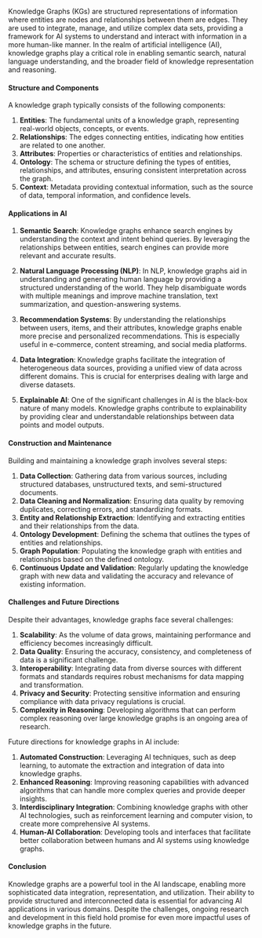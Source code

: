 Knowledge Graphs (KGs) are structured representations of information where entities are nodes and relationships between them are edges. They are used to integrate, manage, and utilize complex data sets, providing a framework for AI systems to understand and interact with information in a more human-like manner. In the realm of artificial intelligence (AI), knowledge graphs play a critical role in enabling semantic search, natural language understanding, and the broader field of knowledge representation and reasoning.

#### Structure and Components

A knowledge graph typically consists of the following components:

1. **Entities**: The fundamental units of a knowledge graph, representing real-world objects, concepts, or events.
1. **Relationships**: The edges connecting entities, indicating how entities are related to one another.
1. **Attributes**: Properties or characteristics of entities and relationships.
1. **Ontology**: The schema or structure defining the types of entities, relationships, and attributes, ensuring consistent interpretation across the graph.
1. **Context**: Metadata providing contextual information, such as the source of data, temporal information, and confidence levels.

#### Applications in AI

1. **Semantic Search**: Knowledge graphs enhance search engines by understanding the context and intent behind queries. By leveraging the relationships between entities, search engines can provide more relevant and accurate results.

1. **Natural Language Processing (NLP)**: In NLP, knowledge graphs aid in understanding and generating human language by providing a structured understanding of the world. They help disambiguate words with multiple meanings and improve machine translation, text summarization, and question-answering systems.

1. **Recommendation Systems**: By understanding the relationships between users, items, and their attributes, knowledge graphs enable more precise and personalized recommendations. This is especially useful in e-commerce, content streaming, and social media platforms.

1. **Data Integration**: Knowledge graphs facilitate the integration of heterogeneous data sources, providing a unified view of data across different domains. This is crucial for enterprises dealing with large and diverse datasets.

1. **Explainable AI**: One of the significant challenges in AI is the black-box nature of many models. Knowledge graphs contribute to explainability by providing clear and understandable relationships between data points and model outputs.

#### Construction and Maintenance

Building and maintaining a knowledge graph involves several steps:

1. **Data Collection**: Gathering data from various sources, including structured databases, unstructured texts, and semi-structured documents.
1. **Data Cleaning and Normalization**: Ensuring data quality by removing duplicates, correcting errors, and standardizing formats.
1. **Entity and Relationship Extraction**: Identifying and extracting entities and their relationships from the data.
1. **Ontology Development**: Defining the schema that outlines the types of entities and relationships.
1. **Graph Population**: Populating the knowledge graph with entities and relationships based on the defined ontology.
1. **Continuous Update and Validation**: Regularly updating the knowledge graph with new data and validating the accuracy and relevance of existing information.

#### Challenges and Future Directions

Despite their advantages, knowledge graphs face several challenges:

1. **Scalability**: As the volume of data grows, maintaining performance and efficiency becomes increasingly difficult.
1. **Data Quality**: Ensuring the accuracy, consistency, and completeness of data is a significant challenge.
1. **Interoperability**: Integrating data from diverse sources with different formats and standards requires robust mechanisms for data mapping and transformation.
1. **Privacy and Security**: Protecting sensitive information and ensuring compliance with data privacy regulations is crucial.
1. **Complexity in Reasoning**: Developing algorithms that can perform complex reasoning over large knowledge graphs is an ongoing area of research.

Future directions for knowledge graphs in AI include:

1. **Automated Construction**: Leveraging AI techniques, such as deep learning, to automate the extraction and integration of data into knowledge graphs.
1. **Enhanced Reasoning**: Improving reasoning capabilities with advanced algorithms that can handle more complex queries and provide deeper insights.
1. **Interdisciplinary Integration**: Combining knowledge graphs with other AI technologies, such as reinforcement learning and computer vision, to create more comprehensive AI systems.
1. **Human-AI Collaboration**: Developing tools and interfaces that facilitate better collaboration between humans and AI systems using knowledge graphs.

#### Conclusion

Knowledge graphs are a powerful tool in the AI landscape, enabling more sophisticated data integration, representation, and utilization. Their ability to provide structured and interconnected data is essential for advancing AI applications in various domains. Despite the challenges, ongoing research and development in this field hold promise for even more impactful uses of knowledge graphs in the future.
